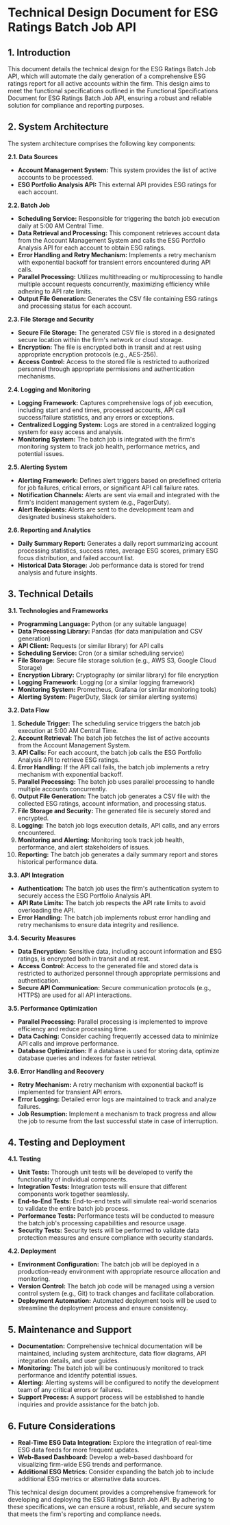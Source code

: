 # Technical Design Document for ESG Ratings Batch Job API

## 1. Introduction

This document details the technical design for the ESG Ratings Batch Job API, which will automate the daily generation of a comprehensive ESG ratings report for all active accounts within the firm. This design aims to meet the functional specifications outlined in the Functional Specifications Document for ESG Ratings Batch Job API, ensuring a robust and reliable solution for compliance and reporting purposes.

## 2. System Architecture

The system architecture comprises the following key components:

**2.1. Data Sources**
* **Account Management System:** This system provides the list of active accounts to be processed.
* **ESG Portfolio Analysis API:** This external API provides ESG ratings for each account.

**2.2. Batch Job**
* **Scheduling Service:** Responsible for triggering the batch job execution daily at 5:00 AM Central Time.
* **Data Retrieval and Processing:** This component retrieves account data from the Account Management System and calls the ESG Portfolio Analysis API for each account to obtain ESG ratings.
* **Error Handling and Retry Mechanism:** Implements a retry mechanism with exponential backoff for transient errors encountered during API calls.
* **Parallel Processing:** Utilizes multithreading or multiprocessing to handle multiple account requests concurrently, maximizing efficiency while adhering to API rate limits.
* **Output File Generation:** Generates the CSV file containing ESG ratings and processing status for each account.

**2.3. File Storage and Security**
* **Secure File Storage:** The generated CSV file is stored in a designated secure location within the firm's network or cloud storage.
* **Encryption:** The file is encrypted both in transit and at rest using appropriate encryption protocols (e.g., AES-256).
* **Access Control:** Access to the stored file is restricted to authorized personnel through appropriate permissions and authentication mechanisms.

**2.4. Logging and Monitoring**
* **Logging Framework:** Captures comprehensive logs of job execution, including start and end times, processed accounts, API call success/failure statistics, and any errors or exceptions.
* **Centralized Logging System:** Logs are stored in a centralized logging system for easy access and analysis.
* **Monitoring System:** The batch job is integrated with the firm's monitoring system to track job health, performance metrics, and potential issues.

**2.5. Alerting System**
* **Alerting Framework:** Defines alert triggers based on predefined criteria for job failures, critical errors, or significant API call failure rates.
* **Notification Channels:** Alerts are sent via email and integrated with the firm's incident management system (e.g., PagerDuty).
* **Alert Recipients:** Alerts are sent to the development team and designated business stakeholders.

**2.6. Reporting and Analytics**
* **Daily Summary Report:** Generates a daily report summarizing account processing statistics, success rates, average ESG scores, primary ESG focus distribution, and failed account list.
* **Historical Data Storage:** Job performance data is stored for trend analysis and future insights.

## 3. Technical Details

**3.1. Technologies and Frameworks**

* **Programming Language:** Python (or any suitable language)
* **Data Processing Library:** Pandas (for data manipulation and CSV generation)
* **API Client:** Requests (or similar library) for API calls
* **Scheduling Service:** Cron (or a similar scheduling service)
* **File Storage:** Secure file storage solution (e.g., AWS S3, Google Cloud Storage)
* **Encryption Library:** Cryptography (or similar library) for file encryption
* **Logging Framework:** Logging (or a similar logging framework)
* **Monitoring System:** Prometheus, Grafana (or similar monitoring tools)
* **Alerting System:** PagerDuty, Slack (or similar alerting systems)

**3.2. Data Flow**

1. **Schedule Trigger:** The scheduling service triggers the batch job execution at 5:00 AM Central Time.
2. **Account Retrieval:** The batch job fetches the list of active accounts from the Account Management System.
3. **API Calls:** For each account, the batch job calls the ESG Portfolio Analysis API to retrieve ESG ratings.
4. **Error Handling:** If the API call fails, the batch job implements a retry mechanism with exponential backoff.
5. **Parallel Processing:** The batch job uses parallel processing to handle multiple accounts concurrently.
6. **Output File Generation:** The batch job generates a CSV file with the collected ESG ratings, account information, and processing status.
7. **File Storage and Security:** The generated file is securely stored and encrypted.
8. **Logging:** The batch job logs execution details, API calls, and any errors encountered.
9. **Monitoring and Alerting:** Monitoring tools track job health, performance, and alert stakeholders of issues.
10. **Reporting:** The batch job generates a daily summary report and stores historical performance data.

**3.3. API Integration**

* **Authentication:** The batch job uses the firm's authentication system to securely access the ESG Portfolio Analysis API.
* **API Rate Limits:** The batch job respects the API rate limits to avoid overloading the API.
* **Error Handling:** The batch job implements robust error handling and retry mechanisms to ensure data integrity and resilience.

**3.4. Security Measures**

* **Data Encryption:** Sensitive data, including account information and ESG ratings, is encrypted both in transit and at rest.
* **Access Control:** Access to the generated file and stored data is restricted to authorized personnel through appropriate permissions and authentication.
* **Secure API Communication:** Secure communication protocols (e.g., HTTPS) are used for all API interactions.

**3.5. Performance Optimization**

* **Parallel Processing:** Parallel processing is implemented to improve efficiency and reduce processing time.
* **Data Caching:** Consider caching frequently accessed data to minimize API calls and improve performance.
* **Database Optimization:** If a database is used for storing data, optimize database queries and indexes for faster retrieval.

**3.6. Error Handling and Recovery**

* **Retry Mechanism:** A retry mechanism with exponential backoff is implemented for transient API errors.
* **Error Logging:** Detailed error logs are maintained to track and analyze failures.
* **Job Resumption:** Implement a mechanism to track progress and allow the job to resume from the last successful state in case of interruption.

## 4. Testing and Deployment

**4.1. Testing**

* **Unit Tests:** Thorough unit tests will be developed to verify the functionality of individual components.
* **Integration Tests:** Integration tests will ensure that different components work together seamlessly.
* **End-to-End Tests:** End-to-end tests will simulate real-world scenarios to validate the entire batch job process.
* **Performance Tests:** Performance tests will be conducted to measure the batch job's processing capabilities and resource usage.
* **Security Tests:** Security tests will be performed to validate data protection measures and ensure compliance with security standards.

**4.2. Deployment**

* **Environment Configuration:** The batch job will be deployed in a production-ready environment with appropriate resource allocation and monitoring.
* **Version Control:** The batch job code will be managed using a version control system (e.g., Git) to track changes and facilitate collaboration.
* **Deployment Automation:** Automated deployment tools will be used to streamline the deployment process and ensure consistency.

## 5. Maintenance and Support

* **Documentation:** Comprehensive technical documentation will be maintained, including system architecture, data flow diagrams, API integration details, and user guides.
* **Monitoring:** The batch job will be continuously monitored to track performance and identify potential issues.
* **Alerting:** Alerting systems will be configured to notify the development team of any critical errors or failures.
* **Support Process:** A support process will be established to handle inquiries and provide assistance for the batch job.

## 6. Future Considerations

* **Real-Time ESG Data Integration:** Explore the integration of real-time ESG data feeds for more frequent updates.
* **Web-Based Dashboard:** Develop a web-based dashboard for visualizing firm-wide ESG trends and performance.
* **Additional ESG Metrics:** Consider expanding the batch job to include additional ESG metrics or alternative data sources.

This technical design document provides a comprehensive framework for developing and deploying the ESG Ratings Batch Job API. By adhering to these specifications, we can ensure a robust, reliable, and secure system that meets the firm's reporting and compliance needs.